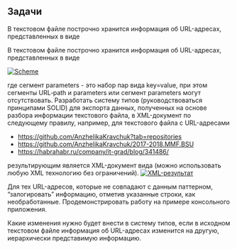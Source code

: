 ## Задачи

В текстовом файле построчно хранится информация об URL-адресах, представленных в виде

В текстовом файле построчно хранится информация об URL-адресах, представленных в виде

[![Scheme](https://github.com/AnzhelikaKravchuk/Training.-Spring-2018/raw/master/Pictures/Scheme.png)](https://github.com/AnzhelikaKravchuk/Training.-Spring-2018/blob/master/Pictures/Scheme.png)

где сегмент parameters - это набор пар вида key=value, при этом сегменты URL‐path и parameters или сегмент parameters могут отсутствовать. Разработать систему типов (руководствоваться принципами SOLID) для экспорта данных, полученных на основе разбора информации текстового файла, в XML-документ по следующему правилу, например, для текстового файла с URL-адресами

- <https://github.com/AnzhelikaKravchuk?tab=repositories>
- <https://github.com/AnzhelikaKravchuk/2017-2018.MMF.BSU>
- <https://habrahabr.ru/company/it-grad/blog/341486/>

результирующим является XML-документ вида (можно использовать любую XML технологию без ограничений). [![XML-результат](https://github.com/AnzhelikaKravchuk/Training.-Spring-2018/raw/master/Pictures/XML.Task.png)](https://github.com/AnzhelikaKravchuk/Training.-Spring-2018/blob/master/Pictures/XML.Task.png)

Для тех URL-адресов, которые не совпадают с данным паттерном, “залогировать” информацию, отметив указанные строки, как необработанные. Продемонстрировать работу на примере консольного приложения.

Какие изменения нужно будет внести в систему типов, если в исходном текстовом файле информация об URL-адресах изменится на другую, иерархически представимую информацию.